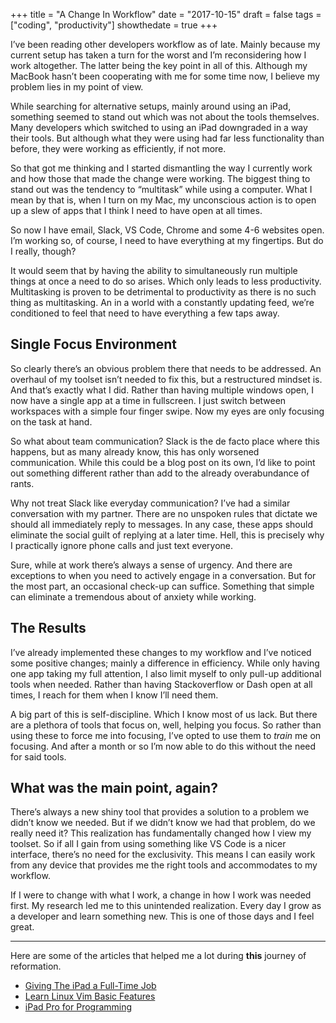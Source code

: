 +++
title = "A Change In Workflow"
date = "2017-10-15"
draft = false
tags = ["coding", "productivity"]
showthedate = true
+++

I’ve been reading other developers workflow as of late. Mainly because my current setup has taken a turn for the worst and I’m reconsidering how I work altogether. The latter being the key point in all of this. Although my MacBook hasn’t been cooperating with me for some time now, I believe my problem lies in my point of view.

While searching for alternative setups, mainly around using an iPad, something seemed to stand out which was not about the tools themselves. Many developers which switched to using an iPad downgraded in a way their tools. But although what they were using had far less functionality than before, they were working as efficiently, if not more.

So that got me thinking and I started dismantling the way I currently work and how those that made the change were working. The biggest thing to stand out was the tendency to “multitask” while using a computer. What I mean by that is, when I turn on my Mac, my unconscious action is to open up a slew of apps that I think I need to have open at all times.

So now I have email, Slack, VS Code, Chrome and some 4-6 websites open. I’m working so, of course, I need to have everything at my fingertips. But do I really, though?

It would seem that by having the ability to simultaneously run multiple things at once a need to do so arises. Which only leads to less productivity. Multitasking is proven to be detrimental to productivity as there is no such thing as multitasking. An in a world with a constantly updating feed, we’re conditioned to feel that need to have everything a few taps away.

## Single Focus Environment
So clearly there’s an obvious problem there that needs to be addressed. An overhaul of my toolset isn’t needed to fix this, but a restructured mindset is. And that’s exactly what I did. Rather than having multiple windows open, I now have a single app at a time in fullscreen. I just switch between workspaces with a simple four finger swipe. Now my eyes are only focusing on the task at hand.

So what about team communication? Slack is the de facto place where this happens, but as many already know, this has only worsened communication. While this could be a blog post on its own, I’d like to point out something different rather than add to the already overabundance of rants.

Why not treat Slack like everyday communication? I’ve had a similar conversation with my partner. There are no unspoken rules that dictate we should all immediately reply to messages. In any case, these apps should eliminate the social guilt of replying at a later time. Hell, this is precisely why I practically ignore phone calls and just text everyone. 

Sure, while at work there’s always a sense of urgency. And there are exceptions to when you need to actively engage in a conversation. But for the most part, an occasional check-up can suffice. Something that simple can eliminate a tremendous about of anxiety while working.

## The Results
I’ve already implemented these changes to my workflow and I’ve noticed some positive changes; mainly a difference in efficiency. While only having one app taking my full attention, I also limit myself to only pull-up additional tools when needed. Rather than having Stackoverflow or Dash open at all times, I reach for them when I know I’ll need them.

A big part of this is self-discipline. Which I know most of us lack. But there are a plethora of tools that focus on, well, helping you focus. So rather than using these to force me into focusing, I’ve opted to use them to *train* me on focusing. And after a month or so I’m now able to do this without the need for said tools.

## What was the main point, again?
There’s always a new shiny tool that provides a solution to a problem we didn’t know we needed. But if we didn’t know we had that problem, do we really need it? This realization has fundamentally changed how I view my toolset. So if all I gain from using something like VS Code is a nicer interface, there’s no need for the exclusivity. This means I can easily work from any device that provides me the right tools and accommodates to my workflow.

If I were to change with what I work, a change in how I work was needed first. My research led me to this unintended realization. Every day I grow as a developer and learn something new. This is one of those days and I feel great.

---

Here are some of the articles that helped me a lot during **this** journey of reformation.

* [Giving The iPad a Full-Time Job](https://medium.freecodecamp.org/giving-the-ipad-a-full-time-job-3ae2440e1810)
* [Learn Linux Vim Basic Features](https://medium.freecodecamp.org/learn-linux-vim-basic-features-19134461ab85)
* [iPad Pro for Programming](https://jann.is/ipad-pro-for-programming/)